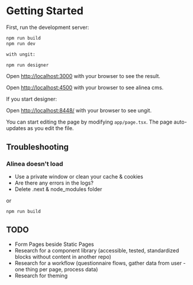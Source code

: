 # Getting Started

First, run the development server:

```bash
npm run build
npm run dev

with ungit:

npm run designer
```

Open [http://localhost:3000](http://localhost:3000) with your browser to see the result.

Open [http://localhost:4500](http://localhost:4500) with your browser to see alinea cms.

If you start designer:

Open [http://localhost:8448/](http://localhost:8448/) with your browser to see ungit.

You can start editing the page by modifying `app/page.tsx`. The page auto-updates as you edit the file.

## Troubleshooting

### Alinea doesn't load

- Use a private window or clean your cache & cookies
- Are there any errors in the logs?
- Delete .next & node_modules folder

or

```bash
npm run build
```

## TODO

* Form Pages beside Static Pages
* Research for a component library (accessible, tested, standardized blocks without content in another repo)
* Research for a workflow (questionnaire flows, gather data from user - one thing per page, process data)
* Research for theming